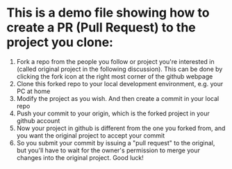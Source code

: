 # This is a demo file showing how to create a PR (Pull Request) to the project you clone:
  1. Fork a repo from the people you follow or project you're interested in (called original project in the following discussion).
     This can be done by clicking the fork icon at the right most corner of the github webpage
  2. Clone this forked repo to your local development environment, e.g. your PC at home
  3. Modify the project as you wish. And then create a commit in your local repo
  4. Push your commit to your origin, which is the forked project in your github account
  5. Now your project in github is different from the one you forked from, and you want the original project to accept your commit
  6. So you submit your commit by issuing a "pull request" to the original, but you'll have to wait for the owner's permission to 
     merge your changes into the original project. Good luck! 
